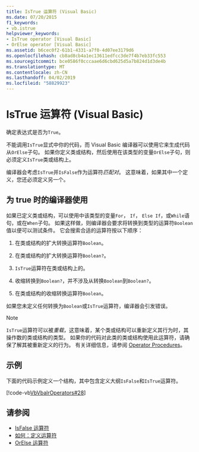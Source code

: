 ```yaml
---
title: IsTrue 运算符 (Visual Basic)
ms.date: 07/20/2015
f1_keywords:
- vb.istrue
helpviewer_keywords:
- IsTrue operator [Visual Basic]
- OrElse operator [Visual Basic]
ms.assetid: b6cec0f2-61b1-4331-a7f0-4d07ee3179d6
ms.openlocfilehash: cb8ad8cb4a1ec13611edfcc3de7f4b7eb33fc553
ms.sourcegitcommit: bce0586f0cccaae6d6cbd625d5a7b824d1d3de4b
ms.translationtype: MT
ms.contentlocale: zh-CN
ms.lasthandoff: 04/02/2019
ms.locfileid: "58829923"
---
```

# <a name="istrue-operator-visual-basic"></a>IsTrue 运算符 (Visual Basic)
确定表达式是否为`True`。  
  
 不能调用`IsTrue`显式中你的代码，而 Visual Basic 编译器可以使用它来生成代码从`OrElse`子句。 如果你定义类或结构，然后使用在该类型的变量`OrElse`子句，则必须定义`IsTrue`类或结构上。  
  
 编译器会考虑`IsTrue`并`IsFalse`作为运算符*匹配对*。 这意味着，如果其中一个定义，您还必须定义另一个。  
  
## <a name="compiler-use-of-istrue"></a>为 true 时的编译器使用  
 如果已定义类或结构，可以使用中该类型的变量`For`， `If`， `Else If`，或`While`语句，或在`When`子句。 如果这样做，则编译器会要求将转换到类型的运算符`Boolean`值以便可以测试条件。 它会搜索合适的运算符按以下顺序：  
  
1.  在类或结构的扩大转换运算符`Boolean`。  
  
2.  在类或结构的扩大转换运算符`Boolean?`。  
  
3.  `IsTrue`运算符在类或结构上的。  
  
4.  收缩转换到`Boolean?`，并不涉及从转换`Boolean`到`Boolean?`。  
  
5.  在类或结构的收缩转换运算符`Boolean`。  
  
 如果您未定义任何转换为`Boolean`或`IsTrue`运算符，编译器会引发错误。  
  
> [!NOTE]
>  `IsTrue`运算符可以被*重载*，这意味着，某个类或结构可以重新定义其行为时，其操作数的类或结构的类型。 如果你的代码对此类的类或结构使用此运算符，请确保了解其被重新定义的行为。 有关详细信息，请参阅 [Operator Procedures](../../../visual-basic/programming-guide/language-features/procedures/operator-procedures.md)。  
  
## <a name="example"></a>示例  
 下面的代码示例定义一个结构，其中包含定义大纲`IsFalse`和`IsTrue`运算符。  
  
 [!code-vb[VbVbalrOperators#28](~/samples/snippets/visualbasic/VS_Snippets_VBCSharp/VbVbalrOperators/VB/Class1.vb#28)]  
  
## <a name="see-also"></a>请参阅

- [IsFalse 运算符](../../../visual-basic/language-reference/operators/isfalse-operator.md)
- [如何：定义运算符](../../../visual-basic/programming-guide/language-features/procedures/how-to-define-an-operator.md)
- [OrElse 运算符](../../../visual-basic/language-reference/operators/orelse-operator.md)
